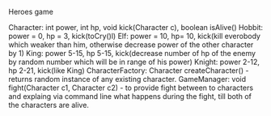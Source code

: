 Heroes game

Character: int power, int hp, void kick(Character c), boolean isAlive()
Hobbit: power = 0, hp = 3, kick(toCry()l) Elf: power = 10, hp= 10, kick(kill everobody which weaker than him, otherwise decrease power of the other character by 1)
King: power 5-15, hp 5-15, kick(decrease number of hp of the enemy by random number which will be in range of his power)
Knight: power 2-12, hp 2-21, kick(like King)
CharacterFactory: Character createCharacter() - returns random instance of any existing character.
GameManager: void fight(Character c1, Character c2) - to provide fight between to characters and explaing via command line what happens during the fight, till both of the characters are alive.
